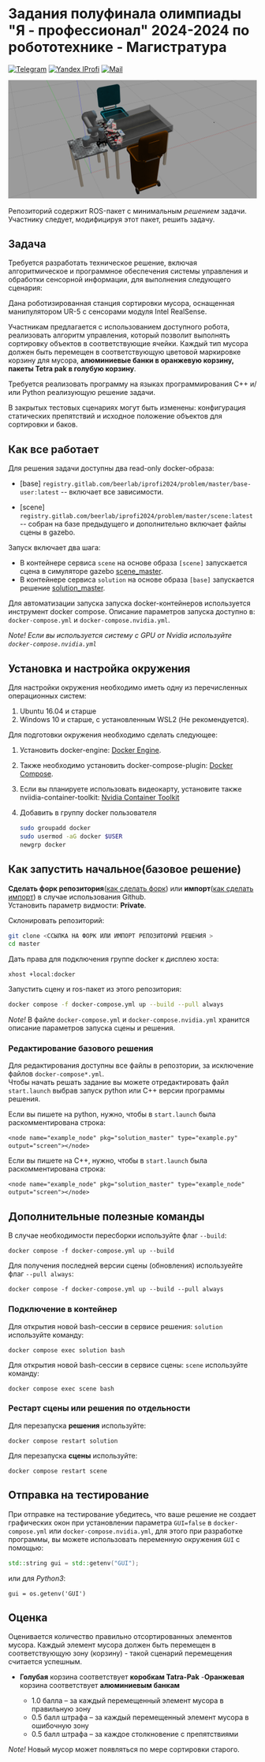 # Задания полуфинала олимпиады "Я - профессионал" 2024-2024 по робототехнике - Магистратура
[![Telegram](https://img.shields.io/badge/Telegram-2CA5E0?style=for-the-badge&logo=telegram&logoColor=white)](https://t.me/iprofirobots) [![Yandex IProfi](https://img.shields.io/badge/yandex-%23FF0000.svg?&style=for-the-badge&logo=yandex&logoColor=white)](https://yandex.ru/profi/second_stage) [![Mail](https://custom-icon-badges.demolab.com/badge/-iprofi.robotics@yandex.ru-red?style=for-the-badge&logo=mention&logoColor=white)](mailto:iprofi.robotics@yandex.ru)


![scene pic](docs/figures/scene_view.png)


Репозиторий содержит ROS-пакет с минимальным *решением* задачи. Участнику следует, модифицируя этот пакет, решить задачу.

## Задача

Требуется разработать техническое решение, включая алгоритмическое и программное обеспечения системы управления и обработки сенсорной информации, для выполнения следующего сценария:

Дана роботизированная станция сортировки мусора, оснащенная манипулятором UR-5 с сенсорами модуля Intel RealSense.

Участникам предлагается с использованием доступного робота, реализовать алгоритм управления, который позволит выполнять сортировку объектов в соответствующие ячейки. Каждый тип мусора должен быть перемещен в соответствующую цветовой маркировке корзину для мусора, **алюминиевые банки в оранжевую корзину, пакеты Tetra pak в голубую корзину**.

Требуется реализовать программу на языках программирования С++ и/или Python реализующую решение задачи. 

В закрытых тестовых сценариях могут быть изменены: конфигурация статических препятствий и исходное положение объектов для сортировки и баков.

## Как все работает

Для решения задачи доступны два read-only docker-образа:

- [base] `registry.gitlab.com/beerlab/iprofi2024/problem/master/base-user:latest` -- включает все зависимости.

- [scene] `registry.gitlab.com/beerlab/iprofi2024/problem/master/scene:latest` -- собран на базе предыдущего и дополнительно включает файлы сцены в gazebo.

Запуск включает два шага:
- В контейнере сервиса `scene` на основе образа `[scene]` запускается сцена в симуляторе gazebo [scene_master](https://gitlab.com/beerlab/iprofi2024_dev/problem/master_scene).
- В контейнере сервиса `solution` на основе образа `[base]` запускается решение [solution_master](https://gitlab.com/beerlab/iprofi2024/problem/master).

Для автоматизации запуска запуска docker-контейнеров используется инструмент docker compose. Описание параметров запуска доступно в: `docker-compose.yml` и `docker-compose.nvidia.yml`.

*Note! Если вы используется систему с GPU от Nvidia используйте `docker-compose.nvidia.yml`*

## Установка и настройка окружения

Для настройки окружения необходимо иметь одну из перечисленных операционных систем:
1. Ubuntu 16.04 и старше
2. Windows 10 и старше, с установленным WSL2 (Не рекомендуется).

Для подготовки окружения необходимо сделать следующее:
1. Установить docker-engine: [Docker Engine](https://docs.docker.com/engine/install/ubuntu/).  
2. Также необходимо установить docker-compose-plugin: [Docker Compose](https://docs.docker.com/compose/install/linux/).  
3. Если вы планируете использовать видеокарту, установите также nviidia-container-toolkit: [Nvidia Container Toolkit](https://docs.nvidia.com/datacenter/cloud-native/container-toolkit/install-guide.html)
4. Добавить в группу docker пользователя

    ```bash
    sudo groupadd docker 
    sudo usermod -aG docker $USER 
    newgrp docker
    ```

## Как запустить начальное(базовое решение)
**Сделать форк репозитория**([как сделать форк](https://docs.gitlab.com/ee/user/project/repository/forking_workflow.html)) или **импорт**([как сделать импорт](https://docs.github.com/en/migrations/importing-source-code/using-github-importer/importing-a-repository-with-github-importer)) в случае использования Github.  
Установить параметр видмости: **Private**.  

Склонировать репозиторий:

```bash
git clone <ССЫЛКА НА ФОРК ИЛИ ИМПОРТ РЕПОЗИТОРИЙ РЕШЕНИЯ >
cd master
```

Дать права для подключения группе docker к дисплею хоста:

```
xhost +local:docker
```

Запустить сцену и ros-пакет из этого репозитория:

```bash
docker compose -f docker-compose.yml up --build --pull always
```
*Note!* В файле `docker-compose.yml` и `docker-compose.nvidia.yml` хранится описание параметров запуска сцены и решения.

### Редактирование базового решения
Для редактирования доступны все файлы в репозтории, за исключение файлов `docker-compose*.yml`.  
Чтобы начать решать задание вы можете отредактировать файл `start.launch` выбрав запуск python или C++ версии программы решения. 

Если вы пишете на python, нужно, чтобы в `start.launch` была раскомментирована строка: 

    <node name="example_node" pkg="solution_master" type="example.py" output="screen"></node>

Если вы пишете на C++, нужно, чтобы в `start.launch` была раскомментирована строка: 

    <node name="example_node" pkg="solution_master" type="example_node" output="screen"></node>

## Дополнительные полезные команды

В случае необходимости пересборки используйте флаг `--build`:

    docker compose -f docker-compose.yml up --build

Для получения последней версии сцены (обновления) используейте флаг `--pull always`:

    docker compose -f docker-compose.yml up --build --pull always

### Подключение в контейнер

Для открытия новой bash-сессии в сервисе решения: `solution` используйте команду:

    docker compose exec solution bash

Для открытия новой bash-сессии в сервисе сцены: `scene` используйте команду:

    docker compose exec scene bash

### Рестарт сцены или решения по отдельности
Для перезапуска **решения** используйте:

    docker compose restart solution

Для перезапуска **сцены** используйте:

    docker compose restart scene

## Отправка на тестирование
При отправке на тестирование убедитесь, что ваше решение не создает графических окон при установлении параметра `GUI=false` в `docker-compose.yml` или `docker-compose.nvidia.yml`, для этого при разработке программы, вы можете использовать переменную окружения `GUI` с помощью: 
```c++
std::string gui = std::getenv("GUI");
```
или для _Python3_:
```python3
gui = os.getenv('GUI')
```

## Оценка
Оценивается количество правильно отсортированных элементов мусора. Каждый элемент мусора должен быть перемещен в соответствующую зону (корзину) - такой сценарий перемещения считается успешным. 
- **Голубая** корзина соответствует **коробкам Tatra-Pak**
-**Оранжевая** корзина соответствует **алюминиевым банкам**

  - 1.0 балла – за каждый перемещенный элемент мусора в правильную зону
  - 0.5 балл штрафа – за каждый перемещенный элемент мусора в ошибочную зону 
  - 0.5 балл штрафа – за каждое столкновение с препятствиями
  
*Note!* Новый мусор может появляться по мере сортировки старого.

